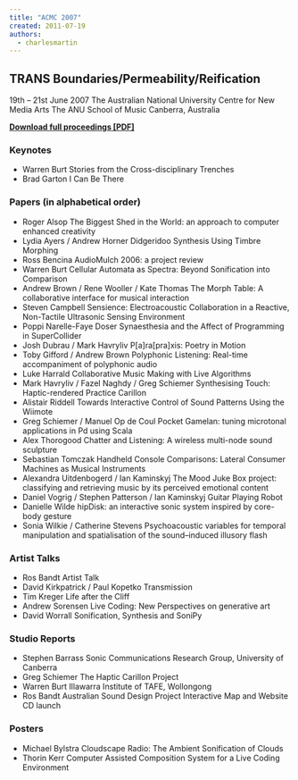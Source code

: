 ```yaml
---
title: "ACMC 2007"
created: 2011-07-19
authors: 
  - charlesmartin
---
```


## **TRANS** **Boundaries/Permeability/Reification**

19th – 21st June 2007 The Australian National University Centre for New Media Arts The ANU School of Music Canberra, Australia

**[Download full proceedings \[PDF\]](assets/ACMC07.pdf "Chroma")**

### **Keynotes**

- Warren Burt Stories from the Cross-disciplinary Trenches
- Brad Garton I Can Be There

### **Papers (in alphabetical order)**

- Roger Alsop The Biggest Shed in the World: an approach to computer enhanced creativity
- Lydia Ayers / Andrew Horner Didgeridoo Synthesis Using Timbre Morphing
- Ross Bencina AudioMulch 2006: a project review
- Warren Burt Cellular Automata as Spectra: Beyond Sonification into Comparison
- Andrew Brown / Rene Wooller / Kate Thomas The Morph Table: A collaborative interface for musical interaction
- Steven Campbell Sensience: Electroacoustic Collaboration in a Reactive, Non-Tactile Ultrasonic Sensing Environment
- Poppi Narelle-Faye Doser Synaesthesia and the Affect of Programming in SuperCollider
- Josh Dubrau / Mark Havryliv P\[a\]ra\[pra\]xis: Poetry in Motion
- Toby Gifford / Andrew Brown Polyphonic Listening: Real-time accompaniment of polyphonic audio
- Luke Harrald Collaborative Music Making with Live Algorithms
- Mark Havryliv / Fazel Naghdy / Greg Schiemer Synthesising Touch: Haptic-rendered Practice Carillon
- Alistair Riddell Towards Interactive Control of Sound Patterns Using the Wiimote
- Greg Schiemer / Manuel Op de Coul Pocket Gamelan: tuning microtonal applications in Pd using Scala
- Alex Thorogood Chatter and Listening: A wireless multi-node sound sculpture
- Sebastian Tomczak Handheld Console Comparisons: Lateral Consumer Machines as Musical Instruments
- Alexandra Uitdenbogerd / Ian Kaminskyj The Mood Juke Box project: classifying and retrieving music by its perceived emotional content
- Daniel Vogrig / Stephen Patterson / Ian Kaminskyj Guitar Playing Robot
- Danielle Wilde hipDisk: an interactive sonic system inspired by core-body gesture
- Sonia Wilkie / Catherine Stevens Psychoacoustic variables for temporal manipulation and spatialisation of the sound–induced illusory flash

### **Artist Talks**

- Ros Bandt Artist Talk
- David Kirkpatrick / Paul Kopetko Transmission
- Tim Kreger Life after the Cliff
- Andrew Sorensen Live Coding: New Perspectives on generative art
- David Worrall Sonification, Synthesis and SoniPy

### **Studio Reports**

- Stephen Barrass Sonic Communications Research Group, University of Canberra
- Greg Schiemer The Haptic Carillon Project
- Warren Burt Illawarra Institute of TAFE, Wollongong
- Ros Bandt Australian Sound Design Project Interactive Map and Website CD launch

### **Posters**

- Michael Bylstra Cloudscape Radio: The Ambient Sonification of Clouds
- Thorin Kerr Computer Assisted Composition System for a Live Coding Environment
